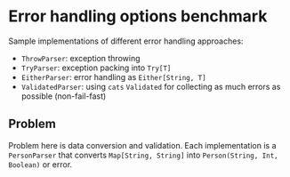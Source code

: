 # Error handling options benchmark

Sample implementations of different error handling
approaches:
- `ThrowParser`: exception throwing
- `TryParser`: exception packing into `Try[T]`
- `EitherParser`: error handling as `Either[String, T]`
- `ValidatedParser`: using `cats` `Validated` for
  collecting as much errors as possible (non-fail-fast)
  
## Problem

Problem here is data conversion and validation.
Each implementation is a `PersonParser` that
converts `Map[String, String]` into 
`Person(String, Int, Boolean)` or error.